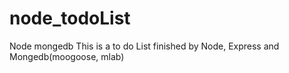 # node_todoList
Node mongedb
This is a to do List finished by Node, Express and Mongedb(moogoose, mlab) 
